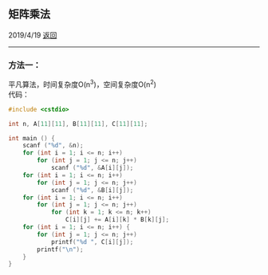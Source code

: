 ## 矩阵乘法
2019/4/19  [返回](https://desperadoadil.github.io/DataStructureAndAlgorithms/)

---
### 方法一：
平凡算法，时间复杂度O(n<sup>3</sup>)，空间复杂度O(n<sup>2</sup>)  
代码：
```c++
#include <cstdio>

int n, A[11][11], B[11][11], C[11][11];

int main () {
    scanf ("%d", &n);
    for (int i = 1; i <= n; i++)
        for (int j = 1; j <= n; j++)
            scanf ("%d", &A[i][j]);
    for (int i = 1; i <= n; i++)
        for (int j = 1; j <= n; j++)
            scanf ("%d", &B[i][j]);
    for (int i = 1; i <= n; i++)
        for (int j = 1; j <= n; j++)
            for (int k = 1; k <= n; k++)
                C[i][j] += A[i][k] * B[k][j];
    for (int i = 1; i <= n; i++) {
        for (int j = 1; j <= n; j++)
            printf("%d ", C[i][j]);
        printf("\n");
    }
}
```
